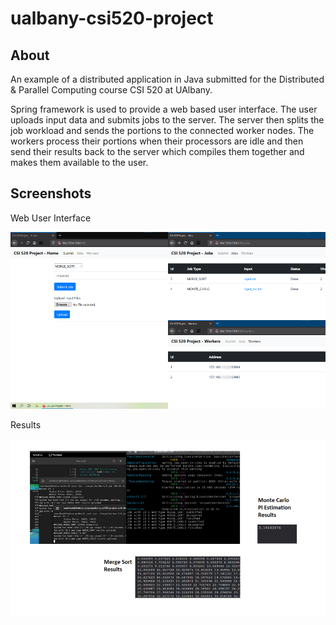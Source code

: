 # ualbany-csi520-project

## About
An example of a distributed application in Java submitted for the Distributed & Parallel Computing course CSI 520 at UAlbany.

Spring framework is used to provide a web based user interface. The user uploads input data and submits jobs to the server. The server then splits the job workload and sends the portions to the connected worker nodes. The workers process their portions when their processors are idle and then send their results back to the server which compiles them together and makes them available to the user.

## Screenshots

Web User Interface

![](images/ui.png?raw=true)

Results

![](images/results.png?raw=true)